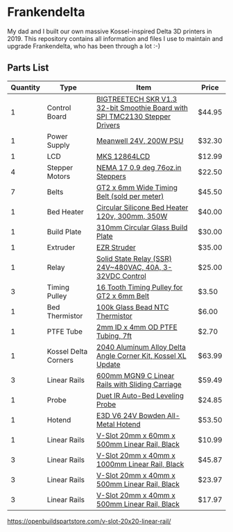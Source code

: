 # Frankendelta
My dad and I built our own massive Kossel-inspired Delta 3D printers in 2019. This repository contains all information and files I use to maintain and upgrade Frankendelta, who has been through a lot :-)

## Parts List
| Quantity | Type | Item | Price |
|--|--|--|--|
| 1 | Control Board | [BIGTREETECH SKR V1.3 32-bit Smoothie Board with SPI TMC2130 Stepper Drivers](https://www.biqu.equipment/products/pre-sale-bigtreetech-skr-v1-3-smoothieboard-32-bit-open-source-arm-cpu-motherboard-support-uart-model-2004lcd-3d-printer-parts?variant=29477907005538) | $44.95 |
| 1 | Power Supply | [Meanwell 24V, 200W PSU](https://www.aliexpress.com/item/32855960682.html?spm=2114.search0104.3.1.3b9d77148eP91b&ws_ab_test=searchweb0_0,searchweb201602_9_10065_10130_10068_10890_10547_319_10546_317_10548_10545_10696_453_10084_454_10083_10618_10307_537_536_10059_10884_10887_321_322_10103,searchweb201603_35,ppcSwitch_0&algo_expid=8e751027-f404-431d-9236-467e57eb0355-0&algo_pvid=8e751027-f404-431d-9236-467e57eb0355&transAbTest=ae803_3) | $32.30 |
| 1 | LCD | [MKS 12864LCD](https://www.amazon.com/HiLetgo-Printer-Controller-Display-Arduino/dp/B07X378P8X/ref=sr_1_3?dchild=1&keywords=12864+lcd&qid=1607969844&s=industrial&sr=1-3) | $12.99 |
| 4 | Stepper Motors | [NEMA 17 0.9 deg 76oz.in Steppers](https://www.seemecnc.com/collections/parts-accessories/products/nema-17-stepper-motor-1-8-degree-76oz-in-2a-5mm-shaft-w-flat) | $22.50 |
| 7 | Belts | [GT2 x 6mm Wide Timing Belt (sold per meter)](https://www.seemecnc.com/collections/parts-accessories/products/gt2-timing-belt) | $45.50 |
| 1 | Bed Heater| [Circular Silicone Bed Heater 120v, 300mm, 350W](https://www.seemecnc.com/collections/parts-accessories/products/silicone-heater-for-300mm-diameter-beds) | $40.00 |
| 1 | Build Plate | [310mm Circular Glass Build Plate](https://www.seemecnc.com/collections/parts-accessories/products/boroscillicate-glass-build-plate-310mm) | $30.00 |
| 1 | Extruder | [EZR Struder](https://www.seemecnc.com/collections/parts-accessories/products/ezrstruder) | $35.00 |
| 1 | Relay | [Solid State Relay (SSR) 24V~480VAC, 40A, 3-32VDC Control](https://docs.google.com/spreadsheets/d/126paPdKw47GO45m8PfAj-qZeEyYEzkp5sGYM6t5eCeo/edit#gid=2045847217) | $25.00 |
| 3 | Timing Pulley | [16 Tooth Timing Pulley for GT2 x 6mm Belt](https://www.seemecnc.com/collections/parts-accessories/products/16-tooth-g-series-2mm-pitch-x-6mm-wide-timing-pulley-3-pack) | $3.50 |
| 1 | Bed Thermistor | [100k Glass Bead NTC Thermistor](https://www.seemecnc.com/collections/parts-accessories/products/thermistor-100k-ntc) | $6.00 |
| 1 | PTFE Tube | [2mm ID x 4mm OD PTFE Tubing, 7ft](https://www.seemecnc.com/collections/parts-accessories/products/ptfe-tubing-2mm-id-x-4mm-od) | $2.70 |
| 1 | Kossel Delta Corners | [2040 Aluminum Alloy Delta Angle Corner Kit, Kossel XL Update](https://www.aliexpress.com/item/32811135341.html?spm=2114.search0104.3.1.5a04739e5hAfkl&ws_ab_test=searchweb0_0,searchweb201602_9_10065_10130_10068_10890_10547_319_10546_317_10548_10545_10696_453_10084_454_10083_10618_10307_537_536_10059_10884_10887_321_322_10103,searchweb201603_35,ppcSwitch_0&algo_expid=a3b4f901-13f0-4ec3-b1fd-ec0813078da3-0&algo_pvid=a3b4f901-13f0-4ec3-b1fd-ec0813078da3&transAbTest=ae803_3) | $63.99 |
| 3 | Linear Rails | [600mm MGN9 C Linear Rails with Sliding Carriage](https://www.aliexpress.com/item/3D-print-parts-cnc-Kossel-Mini-MGN9-9mm-miniature-linear-rail-slide-1pc-MGN9-linear-rail/32806622073.html?spm=2114.search0104.3.1.343a280dEc8kPn&ws_ab_test=searchweb0_0,searchweb201602_9_10065_10130_10068_10890_10547_319_10546_317_10548_10545_10696_453_10084_454_10083_10618_10307_537_536_10059_10884_10887_321_322_10103,searchweb201603_35,ppcSwitch_0&algo_expid=1050dd04-ff44-4791-b0d4-8a9743b34de0-0&algo_pvid=1050dd04-ff44-4791-b0d4-8a9743b34de0&transAbTest=ae803_3) | $59.49 |
| 1 | Probe | [Duet IR Auto-Bed Leveling Probe](https://www.printedsolid.com/products/duet-ir-probe) | $24.85 |
| 1 | Hotend | [E3D V6 24V Bowden All-Metal Hotend](https://e3d-online.com/collections/hotends/products/v6-all-metal-hotend) | $53.50 |
| 1 | Linear Rails | [V-Slot 20mm x 60mm x 500mm Linear Rail, Black](https://openbuildspartstore.com/v-slot-20x60-linear-rail/) | $10.99 |
| 3 | Linear Rails | [V-Slot 20mm x 40mm x 1000mm Linear Rail, Black](https://openbuildspartstore.com/v-slot-20x40-linear-rail/) | $45.87 |
| 3 | Linear Rails | [V-Slot 20mm x 40mm x 500mm Linear Rail, Black](https://openbuildspartstore.com/v-slot-20x40-linear-rail/) | $23.97 |
| 3 | Linear Rails | [V-Slot 20mm x 40mm x 500mm Linear Rail, Black](https://openbuildspartstore.com/v-slot-20x20-linear-rail/) | $17.97 |

https://openbuildspartstore.com/v-slot-20x20-linear-rail/